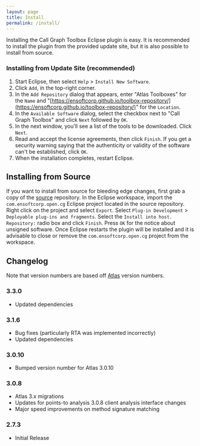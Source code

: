 ```yaml
---
layout: page
title: Install
permalink: /install/
---
```


Installing the Call Graph Toolbox Eclipse plugin is easy.  It is recommended to install the plugin from the provided update site, but it is also possible to install from source.
        
### Installing from Update Site (recommended)
1. Start Eclipse, then select `Help` &gt; `Install New Software`.
2. Click `Add`, in the top-right corner.
3. In the `Add Repository` dialog that appears, enter &quot;Atlas Toolboxes&quot; for the `Name` and &quot;[https://ensoftcorp.github.io/toolbox-repository/](https://ensoftcorp.github.io/toolbox-repository/)&quot; for the `Location`.
4. In the `Available Software` dialog, select the checkbox next to "Call Graph Toolbox" and click `Next` followed by `OK`.
5. In the next window, you'll see a list of the tools to be downloaded. Click `Next`.
6. Read and accept the license agreements, then click `Finish`. If you get a security warning saying that the authenticity or validity of the software can't be established, click `OK`.
7. When the installation completes, restart Eclipse.

## Installing from Source
If you want to install from source for bleeding edge changes, first grab a copy of the [source](https://github.com/EnSoftCorp/call-graph-toolbox) repository. In the Eclipse workspace, import the `com.ensoftcorp.open.cg` Eclipse project located in the source repository.  Right click on the project and select `Export`.  Select `Plug-in Development` &gt; `Deployable plug-ins and fragments`.  Select the `Install into host. Repository:` radio box and click `Finish`.  Press `OK` for the notice about unsigned software.  Once Eclipse restarts the plugin will be installed and it is advisable to close or remove the `com.ensoftcorp.open.cg` project from the workspace.

## Changelog
Note that version numbers are based off [Atlas](http://www.ensoftcorp.com/atlas/download/) version numbers.

### 3.3.0
- Updated dependencies

### 3.1.6
- Bug fixes (particularly RTA was implemented incorrectly)
- Updated dependencies

### 3.0.10
- Bumped version number for Atlas 3.0.10

### 3.0.8
- Atlas 3.x migrations
- Updates for points-to analysis 3.0.8 client analysis interface changes
- Major speed improvements on method signature matching

### 2.7.3
- Initial Release

